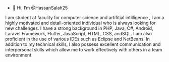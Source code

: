 - 👋 Hi, I’m @HassanSalah25

I am student at faculity for computer science and artifitial intilligence , I am a highly motivated and detail-oriented individual who is always looking for new challenges. I have a strong background in PHP, Java, C#, Android, Laravel Framework, Flutter, JavaScript, HTML, CSS, andSQL. I am also proficient in the use of various IDEs such as Eclipse and NetBeans. In addition to my technical skills, I also possess excellent communication and interpersonal skills which allow me to work effectively with others in a team environment

<!---
HassanSalah25/HassanSalah25 is a ✨ special ✨ repository because its `README.md` (this file) appears on your GitHub profile.
You can click the Preview link to take a look at your changes.
--->
